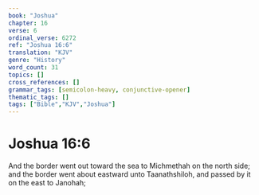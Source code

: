 ```yaml
---
book: "Joshua"
chapter: 16
verse: 6
ordinal_verse: 6272
ref: "Joshua 16:6"
translation: "KJV"
genre: "History"
word_count: 31
topics: []
cross_references: []
grammar_tags: [semicolon-heavy, conjunctive-opener]
thematic_tags: []
tags: ["Bible","KJV","Joshua"]
---
```


# Joshua 16:6

And the border went out toward the sea to Michmethah on the north side; and the border went about eastward unto Taanathshiloh, and passed by it on the east to Janohah;
